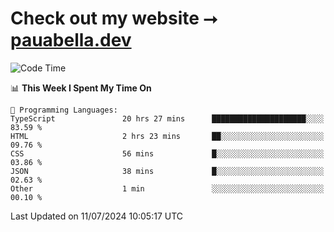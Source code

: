 # Check out my website ⭢ [pauabella.dev](https://pauabella.dev)

<!--START_SECTION:waka-->
![Code Time](http://img.shields.io/badge/Code%20Time-3%2C550%20hrs%2029%20mins-blue)

📊 **This Week I Spent My Time On** 

```text
💬 Programming Languages: 
TypeScript               20 hrs 27 mins      █████████████████████░░░░   83.59 % 
HTML                     2 hrs 23 mins       ██░░░░░░░░░░░░░░░░░░░░░░░   09.76 % 
CSS                      56 mins             █░░░░░░░░░░░░░░░░░░░░░░░░   03.86 % 
JSON                     38 mins             █░░░░░░░░░░░░░░░░░░░░░░░░   02.63 % 
Other                    1 min               ░░░░░░░░░░░░░░░░░░░░░░░░░   00.10 % 
```


 Last Updated on 11/07/2024 10:05:17 UTC
<!--END_SECTION:waka-->
